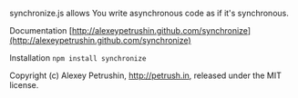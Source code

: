 synchronize.js allows You write asynchronous code as if it's synchronous.

Documentation [http://alexeypetrushin.github.com/synchronize](http://alexeypetrushin.github.com/synchronize)

Installation `npm install synchronize`

Copyright (c) Alexey Petrushin, http://petrush.in, released under the MIT license.